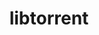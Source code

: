 ---
blog: https://blog.libtorrent.org/
git: https://github.com/arvidn/libtorrent
logohandle: libtorrent
sort: libtorrent
title: libtorrent
website: https://libtorrent.org/
---